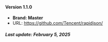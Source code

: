 #### **Version 1.1.0** 
 - **Brand: Master** 
 - URL: https://github.com/Tencent/rapidjson/
##### **Last update: February 5, 2025**
